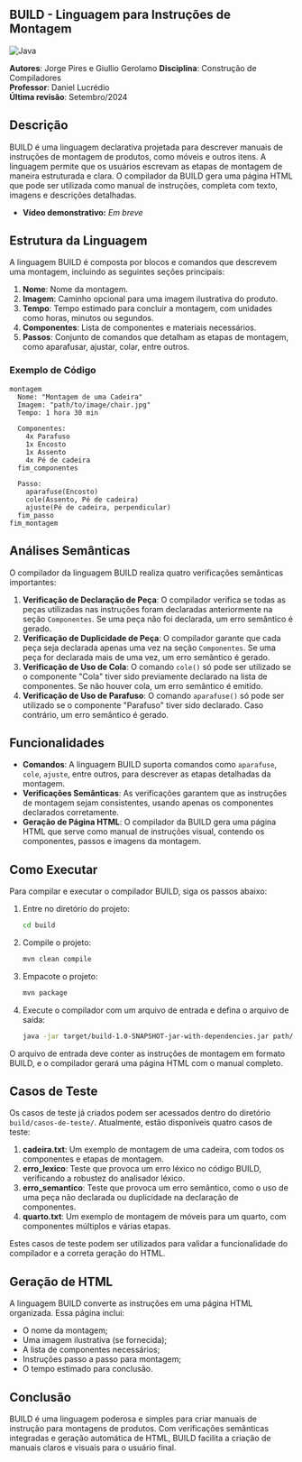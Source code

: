 ## BUILD - Linguagem para Instruções de Montagem

![Java](https://img.shields.io/badge/java-%23ED8B00.svg?style=for-the-badge&logo=openjdk&logoColor=white)

**Autores**: Jorge Pires e Giullio Gerolamo
**Disciplina**: Construção de Compiladores  
**Professor**: Daniel Lucrédio  
**Última revisão**: Setembro/2024  

## Descrição
BUILD é uma linguagem declarativa projetada para descrever manuais de instruções de montagem de produtos, como móveis e outros itens. A linguagem permite que os usuários escrevam as etapas de montagem de maneira estruturada e clara. O compilador da BUILD gera uma página HTML que pode ser utilizada como manual de instruções, completa com texto, imagens e descrições detalhadas.

- **Vídeo demonstrativo:** *Em breve*

## Estrutura da Linguagem
A linguagem BUILD é composta por blocos e comandos que descrevem uma montagem, incluindo as seguintes seções principais:

1. **Nome**: Nome da montagem.
2. **Imagem**: Caminho opcional para uma imagem ilustrativa do produto.
3. **Tempo**: Tempo estimado para concluir a montagem, com unidades como horas, minutos ou segundos.
4. **Componentes**: Lista de componentes e materiais necessários.
5. **Passos**: Conjunto de comandos que detalham as etapas de montagem, como aparafusar, ajustar, colar, entre outros.

### Exemplo de Código

```build
montagem
  Nome: "Montagem de uma Cadeira"
  Imagem: "path/to/image/chair.jpg"
  Tempo: 1 hora 30 min

  Componentes:
    4x Parafuso
    1x Encosto
    1x Assento
    4x Pé de cadeira
  fim_componentes

  Passo:
    aparafuse(Encosto)
    cole(Assento, Pé de cadeira)
    ajuste(Pé de cadeira, perpendicular)
  fim_passo
fim_montagem
```

## Análises Semânticas

O compilador da linguagem BUILD realiza quatro verificações semânticas importantes:

1. **Verificação de Declaração de Peça**: O compilador verifica se todas as peças utilizadas nas instruções foram declaradas anteriormente na seção `Componentes`. Se uma peça não foi declarada, um erro semântico é gerado.
2. **Verificação de Duplicidade de Peça**: O compilador garante que cada peça seja declarada apenas uma vez na seção `Componentes`. Se uma peça for declarada mais de uma vez, um erro semântico é gerado.
3. **Verificação de Uso de Cola**: O comando `cole()` só pode ser utilizado se o componente "Cola" tiver sido previamente declarado na lista de componentes. Se não houver cola, um erro semântico é emitido.
4. **Verificação de Uso de Parafuso**: O comando `aparafuse()` só pode ser utilizado se o componente "Parafuso" tiver sido declarado. Caso contrário, um erro semântico é gerado.

## Funcionalidades

- **Comandos**: A linguagem BUILD suporta comandos como `aparafuse`, `cole`, `ajuste`, entre outros, para descrever as etapas detalhadas da montagem.
- **Verificações Semânticas**: As verificações garantem que as instruções de montagem sejam consistentes, usando apenas os componentes declarados corretamente.
- **Geração de Página HTML**: O compilador da BUILD gera uma página HTML que serve como manual de instruções visual, contendo os componentes, passos e imagens da montagem.

## Como Executar

Para compilar e executar o compilador BUILD, siga os passos abaixo:

1. Entre no diretório do projeto:
   ```bash
   cd build
   ```

2. Compile o projeto:
   ```bash
   mvn clean compile
   ```

3. Empacote o projeto:
   ```bash
   mvn package
   ```

4. Execute o compilador com um arquivo de entrada e defina o arquivo de saída:
   ```bash
   java -jar target/build-1.0-SNAPSHOT-jar-with-dependencies.jar path/entrada.txt saida/saida.html
   ```

O arquivo de entrada deve conter as instruções de montagem em formato BUILD, e o compilador gerará uma página HTML com o manual completo.

## Casos de Teste

Os casos de teste já criados podem ser acessados dentro do diretório `build/casos-de-teste/`. Atualmente, estão disponíveis quatro casos de teste:

1. **cadeira.txt**: Um exemplo de montagem de uma cadeira, com todos os componentes e etapas de montagem.
2. **erro_lexico**: Teste que provoca um erro léxico no código BUILD, verificando a robustez do analisador léxico.
3. **erro_semantico**: Teste que provoca um erro semântico, como o uso de uma peça não declarada ou duplicidade na declaração de componentes.
4. **quarto.txt**: Um exemplo de montagem de móveis para um quarto, com componentes múltiplos e várias etapas.

Estes casos de teste podem ser utilizados para validar a funcionalidade do compilador e a correta geração do HTML.

## Geração de HTML

A linguagem BUILD converte as instruções em uma página HTML organizada. Essa página inclui:
- O nome da montagem;
- Uma imagem ilustrativa (se fornecida);
- A lista de componentes necessários;
- Instruções passo a passo para montagem;
- O tempo estimado para conclusão.

## Conclusão

BUILD é uma linguagem poderosa e simples para criar manuais de instrução para montagens de produtos. Com verificações semânticas integradas e geração automática de HTML, BUILD facilita a criação de manuais claros e visuais para o usuário final.